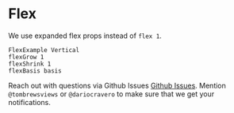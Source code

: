 # Flex

We use expanded flex props instead of `flex 1`.

```views
FlexExample Vertical
flexGrow 1
flexShrink 1
flexBasis basis
```

Reach out with questions via Github Issues [Github Issues](https://github.com/viewstools/docs/issues).
Mention `@tombrewsviews` or `@dariocravero` to make sure that we get your notifications.